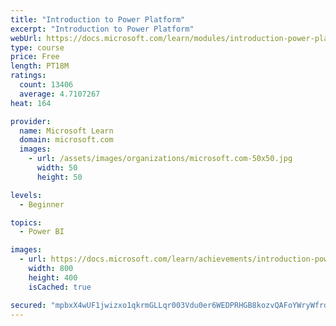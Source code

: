 ```yaml
---
title: "Introduction to Power Platform"
excerpt: "Introduction to Power Platform"
webUrl: https://docs.microsoft.com/learn/modules/introduction-power-platform/
type: course
price: Free
length: PT18M
ratings:
  count: 13406
  average: 4.7107267
heat: 164

provider:
  name: Microsoft Learn
  domain: microsoft.com
  images:
    - url: /assets/images/organizations/microsoft.com-50x50.jpg
      width: 50
      height: 50

levels:
  - Beginner

topics:
  - Power BI

images:
  - url: https://docs.microsoft.com/learn/achievements/introduction-power-platform-social.png
    width: 800
    height: 400
    isCached: true

secured: "mpbxX4wUF1jwizxo1qkrmGLLqr003Vdu0er6WEDPRHGB8kozvQAFoYWryWfrdqWqSMGCHfxPv74TyxTF56bX5/sx8KhSyJl8RYPl5/jSBID5kGC1RO5M+f0q41zch/zAhANwiHzocv+1IbUdbcSGnzXiIhKIyXrmP4bZrIweCt+kkFqkjrn1ZCHgmtb0r6GOwlJtifqpM59KstXyONNqptEi1itVWSUKXun82OaZ3rvKnNJEWUfww8kd8Alyj1qcUDoWUC1OYHz+3WsbcfdV4/r+HXerWWSGXTNOqYPILY/0MIm9wiNU5VYULo9654fpbOAMHlOXC33FztwlMW/IpBNnOuXNMrBWXP+8vBJ5QkV4p+scc8enDiXyJaygZjgys4g+4VFw3jYyS8EuEKU+l8fU8YYQhfGayv2aC+c3/UuN767z7V9eTILXX/UkqhLD;QLdtNKSCe1yw2Mv2Lv78tg=="
---
```


